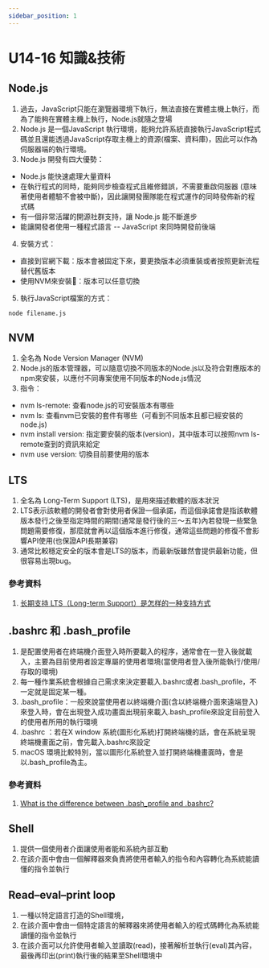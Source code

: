 ```yaml
---
sidebar_position: 1
---
```


# U14-16 知識&技術


## Node.js
1. 過去，JavaScript只能在瀏覽器環境下執行，無法直接在實體主機上執行，而為了能夠在實體主機上執行，Node.js就隨之登場
2. Node.js 是一個JavaScript 執行環境，能夠允許系統直接執行JavaScript程式碼並且還能透過JavaScript存取主機上的資源(檔案、資料庫)，因此可以作為伺服器端的執行環境。
3. Node.js 開發有四大優勢：
 - Node.js 能快速處理大量資料
 - 在執行程式的同時，能夠同步檢查程式且維修錯誤，不需要重啟伺服器 (意味著使用者體驗不會被中斷)，因此讓開發團隊能在程式運作的同時發佈新的程式碼
 - 有一個非常活躍的開源社群支持，讓 Node.js 能不斷進步
 - 能讓開發者使用一種程式語言 -- JavaScript 來同時開發前後端
4. 安裝方式：
 - 直接到官網下載：版本會被固定下來，要更換版本必須重裝或者按照更新流程替代舊版本
 - 使用NVM來安裝：版本可以任意切換
5. 執行JavaScript檔案的方式：
```
node filename.js
```


## NVM
1. 全名為 Node Version Manager (NVM)
2. Node.js的版本管理器，可以隨意切換不同版本的Node.js以及符合對應版本的npm來安裝，以應付不同專案使用不同版本的Node.js情況
3. 指令：
 - nvm ls-remote: 查看node.js的可安裝版本有哪些
 - nvm ls: 查看nvm已安裝的套件有哪些（可看到不同版本且都已經安裝的node.js)
 - nvm install version: 指定要安裝的版本(version)，其中版本可以按照nvm ls-remote查到的資訊來給定
 - nvm use version: 切換目前要使用的版本


## LTS
1. 全名為 Long-Term Support (LTS)，是用來描述軟體的版本狀況
2. LTS表示該軟體的開發者會對使用者保證一個承諾，而這個承諾會是指該軟體版本發行之後至指定時間的期間(通常是發行後的三～五年)內若發現一些緊急問題需要修復，那麼就會再以這個版本進行修復，通常這些問題的修復不會影響API使用(也保證API長期兼容)
3. 通常比較穩定安全的版本會是LTS的版本，而最新版雖然會提供最新功能，但很容易出現bug。

### 參考資料
1. [长期支持 LTS（Long-term Support）是怎样的一种支持方式](https://blog.walterlv.com/post/what-is-long-term-support.html)



## .bashrc 和 .bash_profile
1. 是配置使用者在終端機介面登入時所要載入的程序，通常會在一登入後就載入，主要為目前使用者設定專屬的使用者環境(當使用者登入後所能執行/使用/存取的環境)
2. 每一種作業系統會根據自己需求來決定要載入.bashrc或者.bash_profile，不一定就是固定某一種。
3. .bash_profile：一般來說當使用者以終端機介面(含以終端機介面來遠端登入)來登入時，會在出現登入成功畫面出現前來載入.bash_profile來設定目前登入的使用者所用的執行環境
4. .bashrc ：若在X window 系統(圖形化系統)打開終端機的話，會在系統呈現終端機畫面之前，會先載入.bashrc來設定
5. macOS 環境比較特別，當以圖形化系統登入並打開終端機畫面時，會是以.bash_profile為主。


### 參考資料
1. [What is the difference between .bash_profile and .bashrc?](https://medium.com/@kingnand.90/what-is-the-difference-between-bash-profile-and-bashrc-d4c902ac7308)




## Shell 
1. 提供一個使用者介面讓使用者能和系統內部互動
2. 在該介面中會由一個解釋器來負責將使用者輸入的指令和內容轉化為系統能讀懂的指令並執行

## Read–eval–print loop
1. 一種以特定語言打造的Shell環境，
2. 在該介面中會由一個特定語言的解釋器來將使用者輸入的程式碼轉化為系統能讀懂的指令並執行
3. 在該介面可以允許使用者輸入並讀取(read)，接著解析並執行(eval)其內容，最後再印出(print)執行後的結果至Shell環境中
